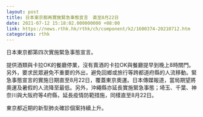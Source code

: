 ```yaml
---
layout: post
title: 日本東京都再實施緊急事態宣言　直至8月22日
date: 2021-07-12 15:18:02.000000000 +08:00
link: https://news.rthk.hk/rthk/ch/component/k2/1600374-20210712.htm
categories: rthk
---
```


日本東京都第四次實施緊急事態宣言。

提供酒類與卡拉OK的餐廳停業，沒有賣酒的卡拉OK與餐廳提早到晚上8時關門。另外，要求民眾避免不重要的外出，避免回鄉或旅行等跨都道府縣的人流移動。緊急事態宣言的實施日期直至8月22日，覆蓋東京奧運。日本傳媒報道，當局期望將奧運及暑假的人流降至最低。另外，沖繩縣亦延長實施緊急事態；埼玉、千葉、神奈川與大阪府等4府縣，延長疫情防範措施，同樣直至8月22日。

東京都近期的新型肺炎確診個案持續上升。
